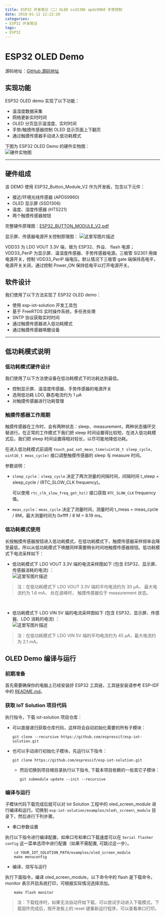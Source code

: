```yaml
---
title: ESP32 开发笔记（二）OLED ssd1306 apds9960 手势控制
date: 2018-01-12 12:22:20
categories:
- ESP32 开发笔记
tags:
- ESP32
---
```


# ESP32 OLED Demo 

源码地址：[GitHub 源码地址](https://github.com/InfiniteYuan/esp32_oled_gestrue)

## 实现功能

ESP32 OLED demo 实现了以下功能：

- 温湿度数据采集
- 网络更新实时时间
- OLED 分页显示温湿度、实时时间
- 手势/触摸传感器控制 OLED 显示页面上下翻页
- 通过触摸传感器手动进入低功耗模式

下图为 ESP32 OLED Demo 的硬件实物图：
    <br>
   ![硬件实物图](https://imgconvert.csdnimg.cn/aHR0cDovL2ltZy5ibG9nLmNzZG4ubmV0LzIwMTgwMTEyMTIxNzU2MjAx?x-oss-process=image/format,png)

-------

## 硬件组成

该 DEMO 使用 ESP32\_Button\_Module\_V2 作为开发板，包含以下元件：

- 接近/环境光线传感器 (APDS9960)
- OLED 显示屏 (SSD1306)
- 温度、湿度传感器 (HTS221)
- 两个触摸传感器按钮

完整硬件原理图：[ESP32\_BUTTON\_MODULE\_V2.pdf](https://github.com/InfiniteYuan1/esp32_oled_gestrue/blob/master/ESP32_BUTTON_MODULE_V2_20170720A.pdf)

显示屏、传感器电源开关控制原理图：
    ![这里写图片描述](https://imgconvert.csdnimg.cn/aHR0cDovL2ltZy5ibG9nLmNzZG4ubmV0LzIwMTgwMTEyMTIyMjQ4MjA1?x-oss-process=image/format,png)

VDD33 为 LDO VOUT 3.3V 端，做为 ESP32、外设、 flash 电源；VDD33\_PeriP 为显示屏、温湿度传感器、手势传感器电源。三极管 SI2301 用做电源开关，控制 VDD33\_PeriP 端电压。默认情况下三极管 gate 端保持高电平，电源开关关闭，通过控制 Power_ON 保持低电平以打开电源开关。

## 软件设计

我们使用了以下方法实现了 ESP32 OLED demo：

- 使用 esp-iot-solution 开发工具包
- 基于 FreeRTOS 实时操作系统，多任务处理
- SNTP 协议获取实时时间
- 通过触摸传感器进入低功耗模式
- 通过触摸传感器唤醒设备

-------

## 低功耗模式说明

###  低功耗模式硬件设计

我们使用了以下方法使设备在低功耗模式下的功耗达到最低。

- 控制显示屏、温湿度传感器、手势传感器的电源开关
- 选用低功耗 LDO, 静态电流约为 1 μA
- 对触摸传感器进行功耗管理

### 触摸传感器工作周期

触摸传感器在工作时，会有两种状态：sleep、measurement，两种状态循环交替进行。在正常的工作模式下我们把 sleep 时间设置得比较短，在进入低功耗模式后，我们把 sleep 时间设置得相对较长，以尽可能地降低功耗。

在进入低功耗模式前调用 `touch_pad_set_meas_time(uint16_t sleep_cycle, uint16_t meas_cycle)` 接口调整触摸传感器的 sleep 与 measure 时间。

参数说明：

- `sleep_cycle`：`sleep_cycle` 决定了两次测量的间隔时间，间隔时间 t\_sleep = sleep\_cycle / (RTC\_SLOW\_CLK frequency)。

    可以使用 `rtc_clk_slow_freq_get_hz()` 接口获取 `RTC_SLOW_CLK` frequency 值。
- `meas_cycle`：`meas_cycle` 决定了测量时间，测量时间 t\_meas = meas\_cycle / 8M，最大测量时间为 0xffff / 8 M = 8.19 ms。

### 低功耗模式使用

长按触摸传感器按钮进入低功耗模式，在低功耗模式下，触摸传感器采样频率会降至最低，所以从低功耗模式下唤醒同样需要稍长时间地触摸传感器按钮。低功耗模式下电流采样如下：

- 低功耗模式下 LDO VOUT 3.3V 端的电流采样图如下 (包含 ESP32、显示屏、传感器消耗的电流) ：
    <br>
    ![这里写图片描述](https://imgconvert.csdnimg.cn/aHR0cDovL2ltZy5ibG9nLmNzZG4ubmV0LzIwMTgwMTEyMTIyMzE0OTQ1?x-oss-process=image/format,png)

> 注：在低功耗模式下 LDO VOUT 3.3V 端的平均电流约为 30 μA， 最大电流约为 1.6 mA， 处在波峰时， 触摸传感器位于 measurement 状态。
<br>

- 低功耗模式下 LDO VIN 5V 端的电流采样图如下 (包含 ESP32、显示屏、传感器、LDO 消耗的电流) ：
    <br>
    ![这里写图片描述](https://imgconvert.csdnimg.cn/aHR0cDovL2ltZy5ibG9nLmNzZG4ubmV0LzIwMTgwMTEyMTIyMzI2Nzg1?x-oss-process=image/format,png)

> 注：在低功耗模式下 LDO VIN 5V 端的平均电流约为 45 μA，最大电流约为 2.1 mA。

## OLED Demo 编译与运行

### 前期准备

首先需要确保你的电脑上已经安装好 ESP32 工具链，工具链安装请参考 ESP-IDF 中的 [README.md](https://github.com/espressif/esp-idf/blob/master/README.md)。

### 获取 IoT Solution 项目代码

执行指令，下载 iot-solution 项目仓库：

* 可以直接递归获取仓库代码，这样将会自动初始化需要的所有子模块：

    ```
    git clone --recursive https://github.com/espressif/esp-iot-solution.git

    ```

* 也可以手动进行初始化子模块，先运行以下指令：

    ```
    git clone https://github.com/espressif/esp-iot-solution.git
    ```

  - 然后切换到项目根目录执行以下指令, 下载本项目依赖的一些其它子模块：

    ```
    git submodule update --init --recursive
    ```

### 编译与运行

子模块代码下载完成后就可以对 Iot Solution 工程中的  oled\_screen\_module 进行编译和运行。切换到 `esp-iot-solution/examples/oled\_screen\_module` 目录下，然后进行下列步骤。

* 串口参数设置

执行以下指令进行编译配置，如串口号和串口下载速度可以在 `Serial flasher config` 这一菜单选项中进行配置（如果不需配置, 可跳过这一步）。

```
    cd YOUR_IOT_SOLUTION_PATH/examples/oled_screen_module
    make menuconfig
```

* 编译，烧写与运行

执行下面指令，编译 oled\_screen\_module，以下命令中的 flash 是下载命令，monitor 表示开启系统打印，可根据实际情况选择添加。

```
    make flash monitor
```

> 注：下载程序时，如果无法自动开始下载，可以尝试手动进入下载模式。下载固件完成后，按开发板上的 reset 键重新运行程序，可以查看串口打印。
